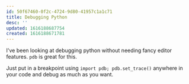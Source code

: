```yaml
---
id: 50f67460-0f2c-4724-9d80-41957c1a1c71
title: Debugging Python
desc: ''
updated: 1616188687754
created: 1616188671781
---
```

I've been looking at debugging python without needing fancy editor features.
`pdb` is great for this.

Just put in a breakpoint using `import pdb; pdb.set_trace()` anywhere in your
code and debug as much as you want.
